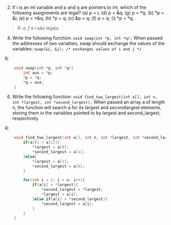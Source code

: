 2) If i is an int variable and p and q are pointers to int, which of the following assignments are legal?
(a) p = i;      (d) p = &q;     (g) p = *q;
(b) *p = &i;    (e) p = *&q;    (h) *p = q;
(c) &p = q;     (f) p = q;      (i) *p = *q;

> R: *e*, *f* e *i* são legais.

4) Write the following function:
```void swap(int *p, int *q);```
When passed the addresses of two variables, swap should exchange the values of the variables:
```swap(&i, &j); /* exchanges values of i and j */```

R:
```C
    void swap(int *p, int *q){
        int aux = *p;
        *p = *q;
        *q = aux;
    }
```

6) Write the following function:
```void find_two_largest(int a[], int n, int *largest, int *second_largest);```
When passed an array a of length n, the function will search a for its largest and secondlargest elements, storing them in the variables pointed to by largest and second_largest, respectively.

R:
```C
    void find_two_largest(int a[], int n, int *largest, int *second_largest){
        if(a[0] > a[1]){
            *largest = a[0];
            *second_largest = a[1];
        }else{
            *largest = a[1];
            *second_largest = a[0];
        }

        for(int i = 2; i < n; i++){
            if(a[i] > *largest){
                *second_largest = *largest;
                *largest = a[i];
            }else if(a[i] > *second_largest){
                *second_largest = a[i];
            }
        }
    }
```

